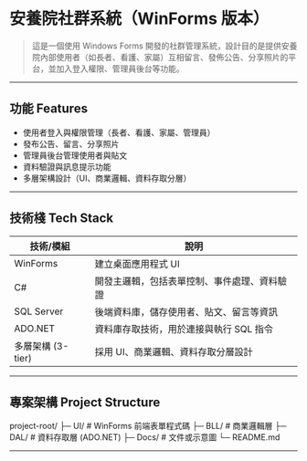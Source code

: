 # 安養院社群系統（WinForms 版本）

> 這是一個使用 Windows Forms 開發的社群管理系統，設計目的是提供安養院內部使用者（如長者、看護、家屬）互相留言、發佈公告、分享照片的平台，並加入登入權限、管理員後台等功能。

---

## 功能 Features
- 使用者登入與權限管理（長者、看護、家屬、管理員）  
- 發布公告、留言、分享照片  
- 管理員後台管理使用者與貼文  
- 資料驗證與訊息提示功能  
- 多層架構設計（UI、商業邏輯、資料存取分層）

---

## 技術棧 Tech Stack
| 技術/模組 | 說明 |
|-----------|------|
| WinForms  | 建立桌面應用程式 UI |
| C#        | 開發主邏輯，包括表單控制、事件處理、資料驗證 |
| SQL Server| 後端資料庫，儲存使用者、貼文、留言等資訊 |
| ADO.NET  | 資料庫存取技術，用於連接與執行 SQL 指令 |
| 多層架構 (3-tier) | 採用 UI、商業邏輯、資料存取分層設計 |

---

## 專案架構 Project Structure
project-root/
├─ UI/       # WinForms 前端表單程式碼
├─ BLL/      # 商業邏輯層
├─ DAL/      # 資料存取層 (ADO.NET)
├─ Docs/     # 文件或示意圖
└─ README.md

---
